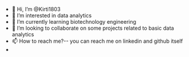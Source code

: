 - 👋 Hi, I’m @Kirti1803
- 👀 I’m interested in data analytics
- 🌱 I’m currently learning biotechnology engineering
- 💞️ I’m looking to collaborate on some projects related to basic data analytics
- 📫 How to reach me?-- you can reach me on linkedin and github itself
- 

<!---
Kirti1803/Kirti1803 is a ✨ special ✨ repository because its `README.md` (this file) appears on your GitHub profile.
You can click the Preview link to take a look at your changes.
--->
